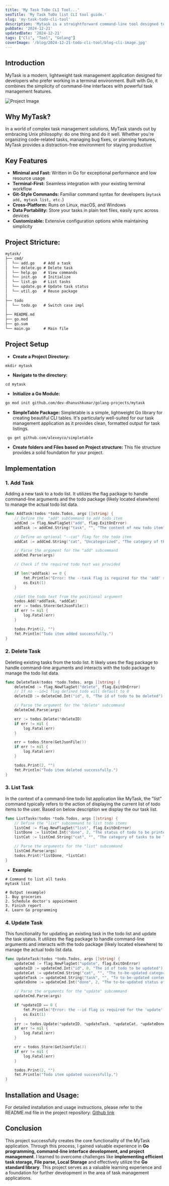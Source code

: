 ```yaml
---
title: 'My Task ToDo CLI Tool...'
seoTitle: 'My Task ToDo list CLI tool guide.'
slug: 'my-task-todo-cli-tool'
description: 'Mytask is a straightforward command-line tool designed to help you manage your daily tasks efficiently.'
pubDate: '2024-12-21'
updatedDate: '2024-12-21'
tags: ["Cli", "Tool", "Golang"]
coverImage: '/blog/2024-12-21-todo-cli-tool/blog-cli-image.jpg'
---
```


## Introduction
MyTask is a modern, lightweight task management application designed for developers who prefer working in a terminal environment. Built with Go, it combines the simplicity of command-line interfaces with powerful task management features.

![Project Image](https://dev-to-uploads.s3.amazonaws.com/uploads/articles/t0be7gyrj9g054io4b1m.png)
## Why MyTask?
In a world of complex task management solutions, MyTask stands out by embracing Unix philosophy: do one thing and do it well. Whether you're organizing code-related tasks, managing bug fixes, or planning features, MyTask provides a distraction-free environment for staying productive

## Key Features
- **Minimal and Fast:** Written in Go for exceptional performance and low resource usage
- **Terminal-First:** Seamless integration with your existing terminal workflow
- **Git-Style Commands:** Familiar command syntax for developers (`mytask add, mytask list, etc.`)
- **Cross-Platform:** Runs on Linux, macOS, and Windows
- **Data Portability:** Store your tasks in plain text files, easily sync across devices
- **Customizable:** Extensive configuration options while maintaining simplicity

## Project Stricture:
```md
mytask/
├── cmd/
│  └── add.go    # Add a task
│  └── delete.go # Delete task
│  └── help.go   # View commands
│  └── init.go   # Initialize
│  └── list.go   # List tasks
│  └── update.go # Update task status
│  └── util.go   # Reuse package
│
├── todo
│  └── todo.go   # Switch case impl
│    
├── README.md
├── go.mod
├── go.sum
└── main.go      # Main file
```
## Project Setup
- **Create a Project Directory:**
```
mkdir mytask
```
- **Navigate to the directory:**
```
cd mytask
```
- **Initialize a Go Module:**
```bash
go mod init github.com/dev-dhanushkumar/golang-projects/mytask
```
- **SimpleTable Package:**
Simpletable is a simple, lightweight Go library for creating beautiful CLI tables. It's particularly well-suited for our task management application as it provides clean, formatted output for task listings.
```bash
 go get github.com/alexeyco/simpletable
```
- **Create folders and Files based on Project structure:** This file structure provides a solid foundation for your project.

## Implementation
### 1. Add Task
Adding a new task to a todo list. It utilizes the flag package to handle command-line arguments and the todo package (likely located elsewhere) to manage the actual todo list data.
```go
func AddTask(todos *todo.Todos, args []string) {
	// Define the  "add" subCommand to add todo item
	addCmd := flag.NewFlagSet("add", flag.ExitOnError)
	addTask := addCmd.String("task", "", "The content of new todo item")

	// Define an optional "--cat" flag for the todo item
	addCat := addCmd.String("cat", "Uncategorized", "The category of the todo item")

	// Parse the argument for the "add" subcommand
	addCmd.Parse(args)

	// Check if the required todo text was provided

	if len(*addTask) == 0 {
		fmt.Println("Error: the --task flag is required for the 'add' subcommand.")
		os.Exit(1)
	}

	//Get the todo text from the positional argument
	todos.Add(*addTask, *addCat)
	err := todos.Store(GetJsonFile())
	if err != nil {
		log.Fatal(err)
	}

	todos.Print(2, "")
	fmt.Println("Todo item added successfully.")
}
```
### 2. Delete Task
Deleting existing tasks from the todo list. It likely uses the flag package to handle command-line arguments and interacts with the todo package to manage the todo list data.
```go
func DeleteTask(todos *todo.Todos, args []string) {
	deleteCmd := flag.NewFlagSet("delete", flag.ExitOnError)
	// If no --id=1 flag defined todo will default to 0
	deleteID := deleteCmd.Int("id", 0, "The id of todo to be deleted")

	// Parse the argument for the "delete" subcommand
	deleteCmd.Parse(args)

	err := todos.Delete(*deleteID)
	if err != nil {
		log.Fatal(err)
	}

	err = todos.Store(GetJsonFile())
	if err != nil {
		log.Fatal(err)
	}

	todos.Print(2, "")
	fmt.Println("Todo item deleted successfully.")
}
```
### 3. List Task
In the context of a command-line todo list application like MyTask, the "list" command typically refers to the action of displaying the current list of todo items to the user. Based on below description we display the our task list.
```go
func ListTasks(todos *todo.Todos, args []string) {	
	// Define the "list" subcommand to list todo items
	listCmd := flag.NewFlagSet("list", flag.ExitOnError)
	listDone := listCmd.Int("done", 2, "The status of todo to be printed")
	listCat := listCmd.String("cat", "", "The category of tasks to be listed")

	// Parse the arguments for the "list" subcommand
	listCmd.Parse(args)
	todos.Print(*listDone, *listCat)
}
```
- **Example:**
```
# Command to list all tasks
mytask list 

# Output (example)
1. Buy groceries
2. Schedule doctor's appointment
3. Finish report
4. Learn Go programming 
```

### 4. Update Task
This functionality for updating an existing task in the todo list and update the task status. It utilizes the flag package to handle command-line arguments and interacts with the todo package (likely located elsewhere) to manage the actual todo list data.
```go
func UpdateTask(todos *todo.Todos, args []string) {	
	updateCmd := flag.NewFlagSet("update", flag.ExitOnError)
	updateID := updateCmd.Int("id", 0, "The id of todo to be updated")
	updateCat := updateCmd.String("cat", "", "The to-be-updated category of todo")
	updateTask := updateCmd.String("task", "", "To to-be-updated content of todo")
	updateDone := updateCmd.Int("done", 2, "The to-be-updated status of todo")

	// Parse the arguments for the "update" subcommand
	updateCmd.Parse(args)

	if *updateID == 0 {
		fmt.Println("Error: the --id flag is required for the 'update' subcommand.")
		os.Exit(1)		
	}
	err := todos.Update(*updateID, *updateTask, *updateCat, *updateDone)
	if err != nil {
		log.Fatal(err)		
	}

	err = todos.Store(GetJsonFile())
	if err != nil {
		log.Fatal(err)
	}

	todos.Print(2, "")
	fmt.Println("Todo item updated successfully.")
}
```
## Installation and Usage:
For detailed installation and usage instructions, please refer to the README.md file in the project repository: [Github link](https://github.com/dev-dhanushkumar/Golang-Projects/tree/main/golang_task)

## Conclusion
This project successfully creates the core functionality of the MyTask application. Through this process, I gained valuable experience in **Go programming, command-line interface development, and project management**. I learned to overcome challenges like **implementing efficient task storage, File parse, Local Storage** and effectively utilize the **Go standard library**. This project serves as a valuable learning experience and a foundation for further development in the area of task management applications.